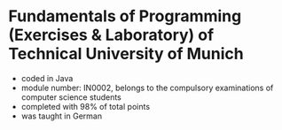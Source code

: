 # Fundamentals of Programming (Exercises & Laboratory) of Technical University of Munich
- coded in Java
- module number: IN0002, belongs to the compulsory examinations of computer science students
- completed with 98% of total points
- was taught in German
